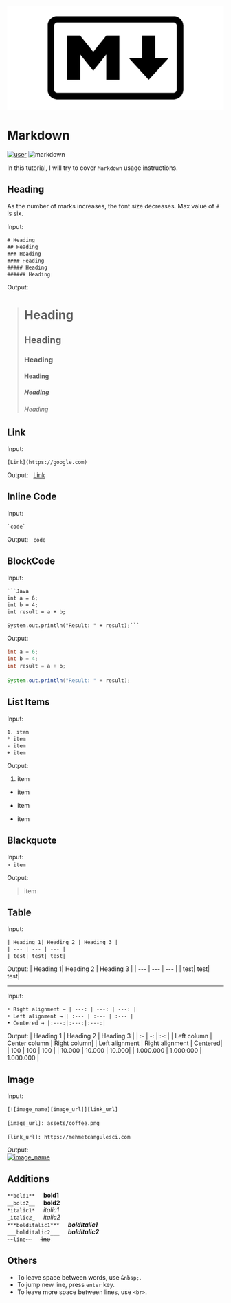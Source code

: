 ![markdown](assets/markdown.png)

# Markdown
[![user][user_img]][user_url] ![markdown][markdown_img]

[user_img]:https://img.shields.io/badge/made%20by-mehmetcangulesci-1a1e21.svg

[user_url]:https://github.com/mehmetcangulesci

[markdown_img]:https://img.shields.io/badge/made%20with-Markdown-8b54ea.svg

In this tutorial, I will try to cover `Markdown` usage instructions.

## Heading
As the number of marks increases, the font size decreases. Max value of `#` is six.

Input:
```
# Heading
## Heading
### Heading
#### Heading
##### Heading
###### Heading
```

Output:  
># Heading
>## Heading
>### Heading
>#### Heading
>##### Heading
>###### Heading

## Link
Input: 
```
[Link](https://google.com)
```
Output: &nbsp; [Link](https://google.com)

## Inline Code
Input:
```
`code`
```
Output: &nbsp; `code`

## BlockCode
Input:
```
```Java
int a = 6;
int b = 4;
int result = a + b;

System.out.println("Result: " + result);```
```

Output:  
```Java
int a = 6;
int b = 4;
int result = a + b;

System.out.println("Result: " + result);
```

## List Items
Input:  
```
1. item  
* item
- item
+ item
```

Output:
1. item  
* item
- item
+ item

## Blackquote
Input:  
`> item`

Output:  
> item

## Table
Input:
```
| Heading 1| Heading 2 | Heading 3 |
| --- | --- | --- |
| test| test| test|
```
Output:
| Heading 1| Heading 2 | Heading 3 |
| --- | --- | --- |
| test| test| test|

---

Input:
```
• Right alignment → | ---: | ---: | ---: |
• Left alignment → | :--- | :--- | :--- |
• Centered → |:---:|:---:|:---:|
```
Output:
| Heading 1 | Heading 2 | Heading 3 |
| :- | -: | :-: |
| Left column | Center column | Right column|
| Left alignment | Right alignment | Centered|
| 100 | 100 | 100 |
| 10.000 | 10.000 | 10.000|
| 1.000.000 | 1.000.000 | 1.000.000 |

## Image
Input:  
```
[![image_name][image_url]][link_url]

[image_url]: assets/coffee.png

[link_url]: https://mehmetcangulesci.com
```
Output:  
[![image_name][image_url]][link_url]

[image_url]: assets/coffee.png

[link_url]: https://mehmetcangulesci.com


## Additions

`**bold1**`  &nbsp; &nbsp;  **bold1**  
`__bold2__`  &nbsp; &nbsp;  **bold2**  
`*italic1*`  &nbsp; &nbsp;  *italic1*  
`_italic2_`  &nbsp; &nbsp;  _italic2_  
`***bolditalic1***`  &nbsp; &nbsp;  ***bolditalic1***  
`___bolditalic2___`  &nbsp; &nbsp;  ___bolditalic2___  
`~~line~~`  &nbsp; &nbsp;  ~~line~~

## Others
* To leave space between words, use `&nbsp;`.
* To jump new line, press `enter` key.
* To leave more space between lines, use `<br>`.